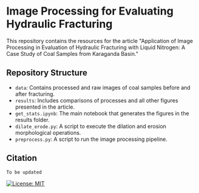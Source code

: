 # Image Processing for Evaluating Hydraulic Fracturing

This repository contains the resources for the article "Application of Image Processing in Evaluation of Hydraulic Fracturing with Liquid Nitrogen: A Case Study of Coal Samples from Karaganda Basin."

## Repository Structure

- `data`: Contains processed and raw images of coal samples before and after fracturing.
- `results`: Includes comparisons of processes and all other figures presented in the article.
- `get_stats.ipynb`: The main notebook that generates the figures in the results folder.
- `dilate_erode.py`: A script to execute the dilation and erosion morphological operations.
- `preprocess.py`: A script to run the image processing pipeline.

## Citation
```
To be updated
```

[![License: MIT](https://img.shields.io/badge/License-MIT-yellow.svg)](https://github.com/armanbolatov/coal_image_processing/blob/main/LICENSE)